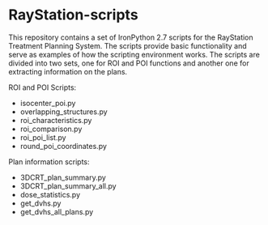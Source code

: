 # RayStation-scripts
This repository contains a set of IronPython 2.7 scripts for the RayStation Treatment Planning System. The scripts provide basic functionality and serve as examples of how the scripting environment works. The scripts are divided into two sets, one for ROI and POI functions and another one for extracting information on the plans.

ROI and POI Scripts:
- isocenter_poi.py
- overlapping_structures.py
- roi_characteristics.py
- roi_comparison.py
- roi_poi_list.py
- round_poi_coordinates.py

Plan information scripts:
- 3DCRT_plan_summary.py
- 3DCRT_plan_summary_all.py
- dose_statistics.py
- get_dvhs.py
- get_dvhs_all_plans.py
